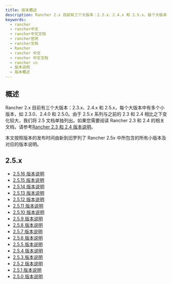 ```yaml
---
title: 版本概述
description: Rancher 2.x 目前有三个大版本：2.3.x、2.4.x 和 2.5.x，每个大版本中有多个小版本，如 2.3.0、2.4.0 和 2.5.0。本文按照版本的发布时间由新到旧罗列了 Rancher 2.3.x、2.4.x 和 2.5.x 中所包含的所有小版本及对应的版本说明。
keywords:
  - rancher
  - rancher中文
  - rancher中文文档
  - rancher官网
  - rancher文档
  - Rancher
  - rancher 中文
  - rancher 中文文档
  - rancher cn
  - 版本说明
  - 版本概述
---
```


## 概述

Rancher 2.x 目前有三个大版本：2.3.x、2.4.x 和 2.5.x，每个大版本中有多个小版本，如 2.3.0、2.4.0 和 2.5.0。由于 2.5.x 系列与之前的 2.3 和 2.4 相比之下变化较大，我们将 2.5 文档单独列出。如果您需要阅读 Rancher 2.3 和 2.4 的相关文档，请参考[Rancher 2.3 和 2.4 版本说明](/docs/rancher2/_index)。

本文按照版本的发布时间由新到旧罗列了 Rancher 2.5x 中所包含的所有小版本及对应的版本说明。

## 2.5.x

- [2.5.16 版本说明](/docs/rancher2.5/releases/v2.5.16)
- [2.5.15 版本说明](/docs/rancher2.5/releases/v2.5.15)
- [2.5.14 版本说明](/docs/rancher2.5/releases/v2.5.14)
- [2.5.13 版本说明](/docs/rancher2.5/releases/v2.5.13)
- [2.5.12 版本说明](/docs/rancher2.5/releases/v2.5.12)
- [2.5.11 版本说明](/docs/rancher2.5/releases/v2.5.11)
- [2.5.10 版本说明](/docs/rancher2.5/releases/v2.5.10)
- [2.5.9 版本说明](/docs/rancher2.5/releases/v2.5.9)
- [2.5.8 版本说明](/docs/rancher2.5/releases/v2.5.8)
- [2.5.7 版本说明](/docs/rancher2.5/releases/v2.5.7)
- [2.5.6 版本说明](/docs/rancher2.5/releases/v2.5.6)
- [2.5.5 版本说明](/docs/rancher2.5/releases/v2.5.5)
- [2.5.4 版本说明](/docs/rancher2.5/releases/v2.5.4)
- [2.5.3 版本说明](/docs/rancher2.5/releases/v2.5.3)
- [2.5.2 版本说明](/docs/rancher2.5/releases/v2.5.2)
- [2.5.1 版本说明](/docs/rancher2.5/releases/v2.5.1)
- [2.5.0 版本说明](/docs/rancher2.5/releases/v2.5.0)
